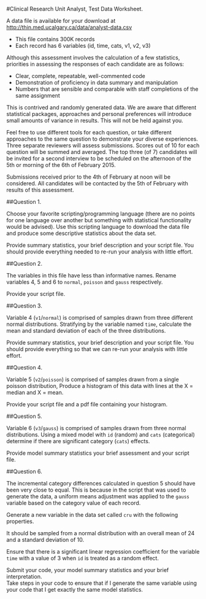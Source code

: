 #Clinical Research Unit Analyst, Test Data Worksheet.

A data file is available for your download at http://thin.med.ucalgary.ca/data/analyst-data.csv

  - This file contains 300K records
  - Each record has 6 variables (id, time, cats, v1, v2, v3)

Although this assessment involves the calculation of a few statistics, priorities in assessing the responses of each candidate are as follows:

  - Clear, complete, repeatable, well-commented code
  - Demonstration of proficiency in data summary and manipulation
  - Numbers that are sensible and comparable with staff completions of the same assignment

This is contrived and randomly generated data.  We are aware that different statistical packages, approaches and personal preferences will introduce small amounts of variance in results.  This will not be held against you.  

Feel free to use different tools for each question, or take different approaches to the same question to demonstrate your diverse experiences.  Three separate reviewers will assess submissions. Scores out of 10 for each question will be summed and averaged.  The top three (of 7) candidates will be invited for a second interview to be scheduled on the afternoon of the 5th or morning of the 6th of February 2015. 

Submissions received prior to the 4th of February at noon will be considered.  All candidates will be contacted by the 5th of February with results of this assessment.

##Question 1.  

Choose your favorite scripting/programming language (there are no points for one language over another but something with statistical functionality would be advised).  Use this scripting language to download the data file and produce some descriptive statistics about the data set.

Provide summary statistics, your brief description and your script file.  You should provide everything needed to re-run your analysis with little effort.  

##Question 2.  

The variables in this file have less than informative names. Rename variables 4, 5 and 6 to `normal`, `poisson` and `gauss` respectively.

Provide your script file.

##Question 3.

Variable 4 (`v1`/`normal`) is comprised of samples drawn from three different normal distributions.  Stratifying by the variable named `time`, calculate the mean and standard deviation of each of the three distributions.

Provide summary statistics, your brief description and your script file.  You should provide everything so that we can re-run your analysis with little effort. 

##Question 4.

Variable 5 (`v2`/`poisson`) is comprised of samples drawn from a single poisson distribution, Produce a histogram of this data with lines at the X = median and X = mean.

Provide your script file and a pdf file containing your histogram.

##Question 5. 

Variable 6 (`v3`/`gauss`) is comprised of samples drawn from three normal distributions.  Using a mixed model with `id` (random) and `cats` (categorical) determine if there are significant category (`cats`) effects.  

Provide model summary statistics your brief assessment and your script file.


##Question 6. 

The incremental category differences calculated in question 5 should have been very close to equal.  This is because in the script that was used to generate the data, a uniform means adjustment was applied to the `gauss` variable based on the category value of each record.

Generate a new variable in the data set called `cru` with the following properties.  

It should be sampled from a normal distribution with an overall mean of 24 and a standard deviation of 10.

Ensure that there is a significant linear regression coefficient for the variable `time` with a value of 3 when `id` is treated as a random effect.

Submit your code, your model summary statistics and your brief interpretation.  
Take steps in your code to ensure that if I generate the same variable using your code that I get exactly the same model statistics.


